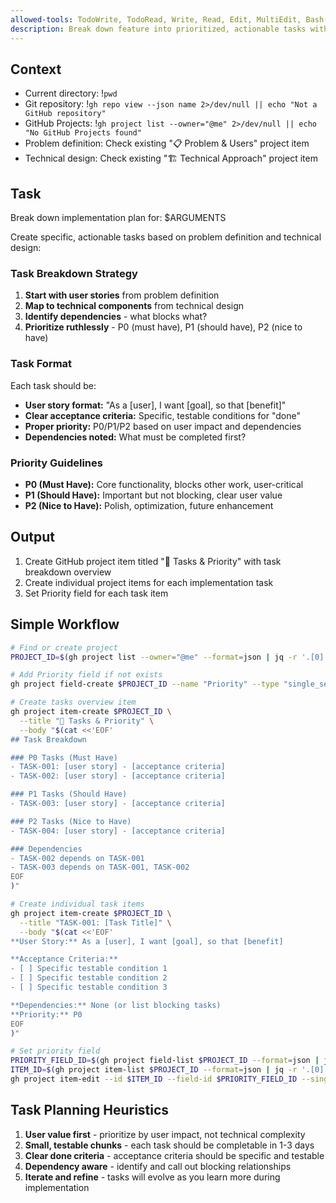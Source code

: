 ```yaml
---
allowed-tools: TodoWrite, TodoRead, Write, Read, Edit, MultiEdit, Bash(git *), Bash(gh *), Glob, Grep, LS, WebFetch, WebSearch, Task, mcp__codeloops__*
description: Break down feature into prioritized, actionable tasks with dependencies
---
```


## Context

- Current directory: !`pwd`
- Git repository: !`gh repo view --json name 2>/dev/null || echo "Not a GitHub repository"`
- GitHub Projects: !`gh project list --owner="@me" 2>/dev/null || echo "No GitHub Projects found"`
- Problem definition: Check existing "📋 Problem & Users" project item
- Technical design: Check existing "🏗️ Technical Approach" project item

## Task

Break down implementation plan for: $ARGUMENTS

Create specific, actionable tasks based on problem definition and technical design:

### Task Breakdown Strategy
1. **Start with user stories** from problem definition
2. **Map to technical components** from technical design  
3. **Identify dependencies** - what blocks what?
4. **Prioritize ruthlessly** - P0 (must have), P1 (should have), P2 (nice to have)

### Task Format
Each task should be:
- **User story format:** "As a [user], I want [goal], so that [benefit]"
- **Clear acceptance criteria:** Specific, testable conditions for "done"
- **Proper priority:** P0/P1/P2 based on user impact and dependencies
- **Dependencies noted:** What must be completed first?

### Priority Guidelines
- **P0 (Must Have):** Core functionality, blocks other work, user-critical
- **P1 (Should Have):** Important but not blocking, clear user value
- **P2 (Nice to Have):** Polish, optimization, future enhancement

## Output

1. Create GitHub project item titled "📝 Tasks & Priority" with task breakdown overview
2. Create individual project items for each implementation task
3. Set Priority field for each task item

## Simple Workflow

```bash
# Find or create project  
PROJECT_ID=$(gh project list --owner="@me" --format=json | jq -r '.[0].id' 2>/dev/null)

# Add Priority field if not exists
gh project field-create $PROJECT_ID --name "Priority" --type "single_select" --options "P0,P1,P2" 2>/dev/null || true

# Create tasks overview item
gh project item-create $PROJECT_ID \
  --title "📝 Tasks & Priority" \
  --body "$(cat <<'EOF'
## Task Breakdown

### P0 Tasks (Must Have)
- TASK-001: [user story] - [acceptance criteria]
- TASK-002: [user story] - [acceptance criteria]

### P1 Tasks (Should Have)  
- TASK-003: [user story] - [acceptance criteria]

### P2 Tasks (Nice to Have)
- TASK-004: [user story] - [acceptance criteria]

### Dependencies
- TASK-002 depends on TASK-001
- TASK-003 depends on TASK-001, TASK-002
EOF
)"

# Create individual task items
gh project item-create $PROJECT_ID \
  --title "TASK-001: [Task Title]" \
  --body "$(cat <<'EOF'
**User Story:** As a [user], I want [goal], so that [benefit]

**Acceptance Criteria:**
- [ ] Specific testable condition 1
- [ ] Specific testable condition 2
- [ ] Specific testable condition 3

**Dependencies:** None (or list blocking tasks)
**Priority:** P0
EOF
)"

# Set priority field
PRIORITY_FIELD_ID=$(gh project field-list $PROJECT_ID --format=json | jq -r '.[] | select(.name=="Priority") | .id')
ITEM_ID=$(gh project item-list $PROJECT_ID --format=json | jq -r '.[0].id')
gh project item-edit --id $ITEM_ID --field-id $PRIORITY_FIELD_ID --single-select-option-id "P0"
```

## Task Planning Heuristics

1. **User value first** - prioritize by user impact, not technical complexity
2. **Small, testable chunks** - each task should be completable in 1-3 days
3. **Clear done criteria** - acceptance criteria should be specific and testable
4. **Dependency aware** - identify and call out blocking relationships
5. **Iterate and refine** - tasks will evolve as you learn more during implementation
